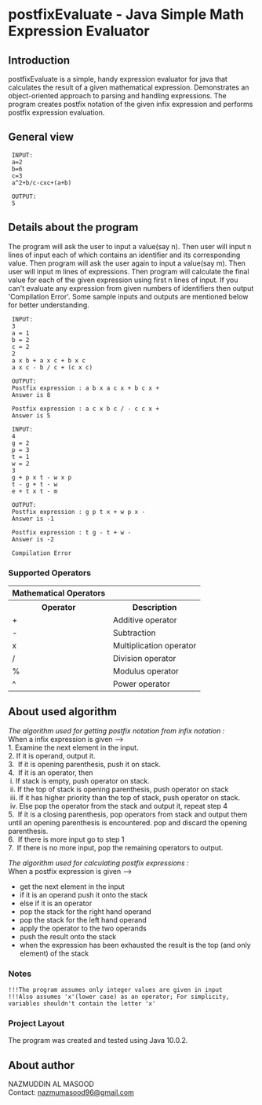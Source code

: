 postfixEvaluate - Java Simple Math Expression Evaluator
=================================================

## Introduction
postfixEvaluate is a simple, handy expression evaluator for java that calculates the result of a given mathematical expression. Demonstrates an object-oriented approach to parsing and handling expressions. The program creates postfix notation of the given infix expression and performs postfix expression evaluation. 

## General view
```
 INPUT:
 a=2
 b=6
 c=3
 a^2+b/c-cxc+(a+b)
 
 OUTPUT:
 5
```
## Details about the program
The program will ask the user to input a value(say n). 
 Then user will input n lines of input each of which contains an identifier and its corresponding value. 
 Then program will ask the user again to input a value(say m). Then user will input m lines of expressions. 
 Then program will calculate the final value for each of the given expression using first n lines of input. 
 If you can't evaluate any expression from given numbers of identifiers then output 'Compilation Error'. Some sample inputs
 and outputs are mentioned below for better understanding.
``` 
 INPUT:
 3
 a = 1
 b = 2
 c = 2
 2
 a x b + a x c + b x c
 a x c - b / c + (c x c)
 
 OUTPUT:
 Postfix expression : a b x a c x + b c x + 
 Answer is 8
 
 Postfix expression : a c x b c / - c c x +  
 Answer is 5
 
 INPUT:
 4
 g = 2
 p = 3
 t = 1
 w = 2
 3
 g + p x t - w x p
 t - g + t - w
 e + t x t - m
 
 OUTPUT:
 Postfix expression : g p t x + w p x - 
 Answer is -1
 
 Postfix expression : t g - t + w -  
 Answer is -2
 
 Compilation Error
``` 
### Supported Operators
<table>
  <tr><th>Mathematical Operators</th></tr>
  <tr><th>Operator</th><th>Description</th></tr>
  <tr><td>+</td><td>Additive operator</td></tr>
  <tr><td>-</td><td>Subtraction</td></tr>
  <tr><td>x</td><td>Multiplication operator</td></tr>
  <tr><td>/</td><td>Division operator</td></tr>
  <tr><td>%</td><td>Modulus operator</td></tr>
  <tr><td>^</td><td>Power operator</td></tr>
</table>

## About used algorithm
 *The algorithm used for getting postfix notation from infix notation :*
 <br>When a infix expression is given -->
 <br>1. Examine the next element in the input.
 <br>2. If it is operand, output it.
 <br>3.  If it is opening parenthesis, push it on stack.
 <br>4.  If it is an operator, then
  <br>  &nbsp;i. If stack is empty, push operator on stack.
  <br>  &nbsp;ii. If the top of stack is opening parenthesis, push operator on stack
  <br>  &nbsp;iii. If it has higher priority than the top of stack, push operator on stack.
  <br>  &nbsp;iv. Else pop the operator from the stack and output it, repeat step 4 
 <br>5.  If it is a closing parenthesis, pop operators from stack and output them until 
  an opening parenthesis is encountered. pop and discard the opening parenthesis.
 <br>6.  If there is more input go to step 1
 <br>7.  If there is no more input, pop the remaining operators to output.
 
  *The algorithm used for calculating postfix expressions :*
   <br>When a postfix expression is given -->
 - get the next element in the input
 - if it is an operand push it onto the stack
 - else if it is an operator
 - pop the stack for the right hand operand
 - pop the stack for the left hand operand
 - apply the operator to the two operands
 - push the result onto the stack
 - when the expression has been exhausted the result is the top (and only element) of the stack

### Notes
```
!!!The program assumes only integer values are given in input
!!!Also assumes 'x'(lower case) as an operator; For simplicity, variables shouldn't contain the letter 'x' 
```

### Project Layout
The program was created and tested using Java 10.0.2.

## About author
 NAZMUDDIN AL MASOOD 
 <br> Contact: nazmumasood96@gmail.com

